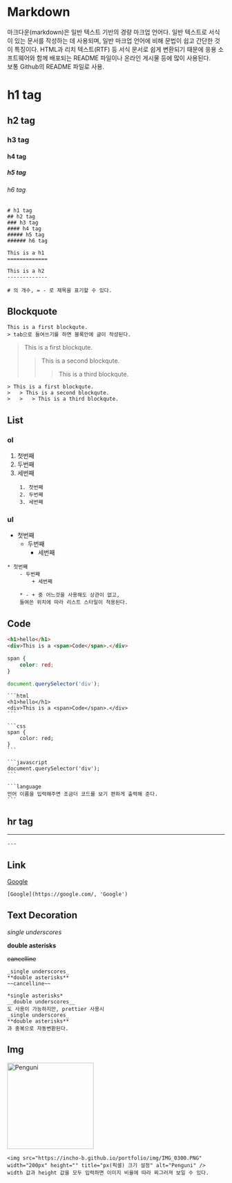 # Markdown

마크다운(markdown)은 일반 텍스트 기반의 경량 마크업 언어다. 일반 텍스트로 서식이 있는 문서를 작성하는 데 사용되며, 일반 마크업 언어에 비해 문법이 쉽고 간단한 것이 특징이다. HTML과 리치 텍스트(RTF) 등 서식 문서로 쉽게 변환되기 때문에 응용 소프트웨어와 함께 배포되는 README 파일이나 온라인 게시물 등에 많이 사용된다. <br />
보통 Github의 README 파일로 사용.

# h1 tag

## h2 tag

### h3 tag

#### h4 tag

##### h5 tag

###### h6 tag

    # h1 tag
    ## h2 tag
    ### h3 tag
    #### h4 tag
    ##### h5 tag
    ###### h6 tag

    This is a h1
    =============

    This is a h2
    -------------

    # 의 개수, = - 로 제목을 표기할 수 있다.

## Blockquote

    This is a first blockqute.
    > tab으로 들여쓰기를 하면 블록안에 글이 작성된다.

> This is a first blockqute.
>
> > This is a second blockqute.
> >
> > > This is a third blockqute.

    > This is a first blockqute.
    >   > This is a second blockqute.
    >   >   > This is a third blockqute.

## List

### ol

1. 첫번째
2. 두번째
3. 세번째

```
    1. 첫번째
    2. 두번째
    3. 세번째
```

### ul

-   첫번째
    -   두번째
        -   세번째

```
* 첫번째
    - 두번째
        + 세번째

    * - + 중 어느것을 사용해도 상관이 없고,
    들여쓴 위치에 따라 리스트 스타일이 적용된다.
```

## Code

```html
<h1>hello</h1>
<div>This is a <span>Code</span>.</div>
```

```css
span {
    color: red;
}
```

```javascript
document.querySelector('div');
```

    ```html
    <h1>hello</h1>
    <div>This is a <span>Code</span>.</div>
    ```

    ```css
    span {
        color: red;
    }
    ```

    ```javascript
    document.querySelector('div');
    ```

    ```language
    언어 이름을 입력해주면 조금더 코드를 보기 편하게 출력해 준다.
    ```

## hr tag

---

    ---

## Link

[Google](https://google.com/, 'Google')

    [Google](https://google.com/, 'Google')

## Text Decoration

_single underscores_

**double asterisks**

~~cancelline~~

    _single underscores_
    **double asterisks**
    ~~cancelline~~

    *single asterisks*
    __double underscores__
    도 사용이 가능하지만, prettier 사용시
    _single underscores_
    **double asterisks**
    과 중복으로 자동변환된다.

## Img

<img src="https://incho-b.github.io/portfolio/img/IMG_0300.PNG" width="200px" height="" title="px(픽셀) 크기 설정" alt="Penguni" />

    <img src="https://incho-b.github.io/portfolio/img/IMG_0300.PNG" width="200px" height="" title="px(픽셀) 크기 설정" alt="Penguni" />
    width 값과 height 값을 모두 입력하면 이미지 비율에 따라 찌그러져 보일 수 있다.
